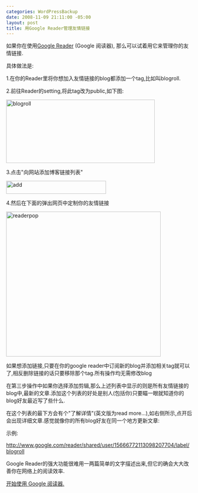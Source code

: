 ```yaml
--- 
categories: WordPressBackup
date: 2008-11-09 21:11:00 -05:00
layout: post
title: 用Google Reader管理友情链接
---
```

如果你在使用<a href="http://ztnote.files.wordpress.com/2008/11/readerpop.png2007/08/basic-info-about-rss-and-google-reader/">Google Reader</a> (Google 阅读器), 那么可以试着用它来管理你的友情链接.

具体做法是:

1.在你的Reader里将你想加入友情链接的blog都添加一个tag,比如叫blogroll.

2.前往Reader的setting,将此tag改为public,如下图:

<!--more-->

<img class="aligncenter size-full wp-image-1192" title="blogroll" src="http://ztnote.files.wordpress.com/2008/11/blogroll.png" alt="blogroll" width="402" height="171" />

3.点击"向网站添加博客链接列表"

<img class="aligncenter size-full wp-image-1193" title="add" src="http://ztnote.files.wordpress.com/2008/11/add.png" alt="add" width="270" height="35" />

4.然后在下面的弹出网页中定制你的友情链接

<img class="aligncenter size-full wp-image-1194" title="readerpop" src="http://ztnote.files.wordpress.com/2008/11/readerpop.png" alt="readerpop" width="418" height="391" />

如果想添加链接,只要在你的google reader中订阅新的blog并添加相关tag就可以了,相反删除链接的话只要移除那个tag.所有操作均无需修改blog

在第三步操作中如果你选择添加剪辑,那么上述列表中显示的则是所有友情链接的blog中,最新的文章.添加这个列表的好处是别人(包括你)只要瞄一眼就知道你的blog好友最近写了些什么.

在这个列表的最下方会有个"了解详情"(英文版为read more...),如右侧所示,点开后会出现详细文章.感觉就像你的所有blog好友在同一个地方更新文章:

示例:

<a href="http://www.google.com/reader/shared/user/15666772113098207704/label/blogroll">http://www.google.com/reader/shared/user/15666772113098207704/label/blogroll</a>

Google Reader的强大功能很难用一两篇简单的文字描述出来,但它的确会大大改善你在网络上的阅读效率.

<a href="http://www.google.com/reader/">开始使用 Google 阅读器.</a>

